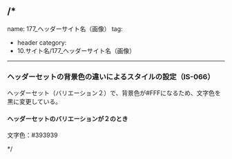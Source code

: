/*
---
name: 177_ヘッダーサイト名（画像）
tag:
  - header
category:
  - 10.サイト名/177_ヘッダーサイト名（画像）
---

### ヘッダーセットの背景色の違いによるスタイルの設定（IS-066）

ヘッダーセット（バリエーション２）で、背景色が#FFFになるため、文字色を黒に変更している。

#### ヘッダーセットのバリエーションが２のとき

文字色：#393939


*/